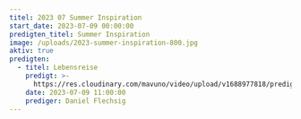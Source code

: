 ```yaml
---
titel: 2023 07 Summer Inspiration
start_date: 2023-07-09 00:00:00
predigten_titel: Summer Inspiration
image: /uploads/2023-summer-inspiration-800.jpg
aktiv: true
predigten:
  - titel: Lebensreise
    predigt: >-
      https://res.cloudinary.com/mavuno/video/upload/v1688977818/predigten/2023-07%20Sommer/2023-07-09_GoDi_Mavuno_Berlin_-_Summer_Inspiration_1.mp3
    date: 2023-07-09 11:00:00
    prediger: Daniel Flechsig
---
```

